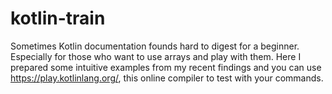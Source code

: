 # kotlin-train
Sometimes Kotlin documentation founds hard to digest for a beginner. 
Especially for those who want to use arrays and play with them. 
Here I prepared some intuitive examples from my recent findings and you can use
https://play.kotlinlang.org/, this online compiler to test with your commands.
